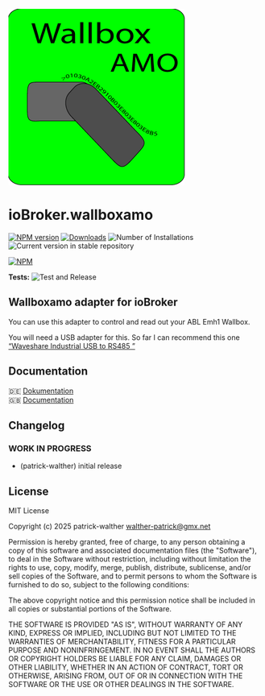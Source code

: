 ![Logo](admin/wallboxamo.png)

# ioBroker.wallboxamo

[![NPM version](https://img.shields.io/npm/v/iobroker.wallboxamo.svg)](https://www.npmjs.com/package/iobroker.wallboxamo)
[![Downloads](https://img.shields.io/npm/dm/iobroker.wallboxamo.svg)](https://www.npmjs.com/package/iobroker.wallboxamo)
![Number of Installations](https://iobroker.live/badges/wallboxamo-installed.svg)
![Current version in stable repository](https://iobroker.live/badges/wallboxamo-stable.svg)

[![NPM](https://nodei.co/npm/iobroker.wallboxamo.png?downloads=true)](https://nodei.co/npm/iobroker.wallboxamo/)

**Tests:** ![Test and Release](https://github.com/Patrick-Walther/ioBroker.wallboxamo/workflows/Test%20and%20Release/badge.svg)

## Wallboxamo adapter for ioBroker

You can use this adapter to control and read out your ABL Emh1 Wallbox.

You will need a USB adapter for this.
So far I can recommend this one [“Waveshare Industrial USB to RS485 ”](https://www.amazon.de/Industrieller-USB-RS485-R%C3%BCckstellbare-Schutzschaltungen-auf-Konverter-B/dp/B0B87D9LNC?pd_rd_w=THQhD&content-id=amzn1.sym.317f1608-2631-4d99-a77e-94ded08feaa2&pf_rd_p=317f1608-2631-4d99-a77e-94ded08feaa2&pf_rd_r=DDAJT7283GJ8P37PQWAA&pd_rd_wg=NRt6D&pd_rd_r=e512faf9-4c29-4afd-b585-3217b56f1479&pd_rd_i=B0B87D9LNC&psc=1&ref_=pd_bap_d_grid_rp_0_1_ec_pr_pd_rhf_ee_s_rp_c_d_sccl_1_1_t)

## Documentation

🇩🇪 [Dokumentation](docs/de/wallboxamo.md)</br>
🇬🇧 [Documentation](docs/en/wallboxamo.md)</br>

## Changelog

<!--
	Placeholder for the next version (at the beginning of the line):
	### **WORK IN PROGRESS**
-->

### **WORK IN PROGRESS**

- (patrick-walther) initial release

## License

MIT License

Copyright (c) 2025 patrick-walther <walther-patrick@gmx.net>

Permission is hereby granted, free of charge, to any person obtaining a copy
of this software and associated documentation files (the "Software"), to deal
in the Software without restriction, including without limitation the rights
to use, copy, modify, merge, publish, distribute, sublicense, and/or sell
copies of the Software, and to permit persons to whom the Software is
furnished to do so, subject to the following conditions:

The above copyright notice and this permission notice shall be included in all
copies or substantial portions of the Software.

THE SOFTWARE IS PROVIDED "AS IS", WITHOUT WARRANTY OF ANY KIND, EXPRESS OR
IMPLIED, INCLUDING BUT NOT LIMITED TO THE WARRANTIES OF MERCHANTABILITY,
FITNESS FOR A PARTICULAR PURPOSE AND NONINFRINGEMENT. IN NO EVENT SHALL THE
AUTHORS OR COPYRIGHT HOLDERS BE LIABLE FOR ANY CLAIM, DAMAGES OR OTHER
LIABILITY, WHETHER IN AN ACTION OF CONTRACT, TORT OR OTHERWISE, ARISING FROM,
OUT OF OR IN CONNECTION WITH THE SOFTWARE OR THE USE OR OTHER DEALINGS IN THE
SOFTWARE.
